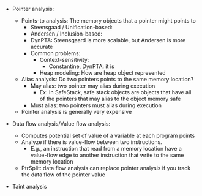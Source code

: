 
- Pointer analysis: 
	- Points-to analysis: The memory objects that a pointer might points to 
		- Steensgaad / Unification-based: 
		- Andersen / Inclusion-based: 
		- DynPTA: Steensgaard is more scalable, but  Andersen is more accurate
		- Common problems:
			- Context-sensitivity:
				- Constantine, DynPTA: it is 
			- Heap modeling: How are heap object represented
	- Alias analysis: Do two pointers points to the same memory location?
		- May alias: two pointer may alias during execution
			- Ex: In SafeStack, safe stack objects are objects that have all of the pointers that may alias to the object memory safe
		- Must alias: two pointers must alias during execution
	- Pointer analysis is generally very expensive

- Data flow analysis/Value flow analysis:  
	- Computes potential set of value of a variable at each program points
	- Analyze if there is value-flow between two instructions.
		- E.g., an instruction that read from a memory location have a value-flow edge to another instruction that write to the same memory location
	- PtrSplit: data flow analysis can replace pointer analysis if you track the data flow of the pointer value

- Taint analysis